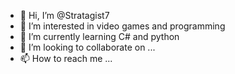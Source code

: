 - 👋 Hi, I’m @Stratagist7
- 👀 I’m interested in video games and programming
- 🌱 I’m currently learning C# and python
- 💞️ I’m looking to collaborate on ...
- 📫 How to reach me ...

<!---
Stratagist7/Stratagist7 is a ✨ special ✨ repository because its `README.md` (this file) appears on your GitHub profile.
You can click the Preview link to take a look at your changes.
--->
